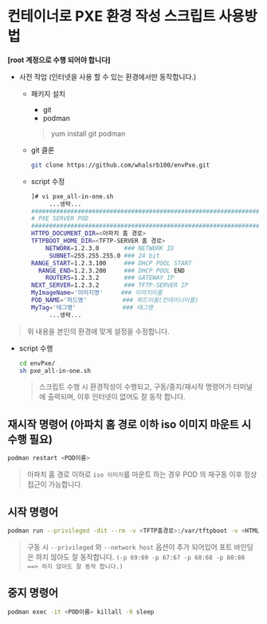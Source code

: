 # 컨테이너로 PXE 환경 작성 스크립트 사용방법
**[root 계정으로 수행 되어야 합니다]**
* 사전 작업 (인터넷을 사용 할 수 있는 환경에서만 동작합니다.)
   - 패키지 설치
      + git
      + podman
     > yum install git podman
     
   - git 클론
      ```bash
      git clone https://github.com/whalsrb100/envPxe.git
      ```
   - script 수정
     ```bash
     ]# vi pxe_all-in-one.sh
          ...생략...
     ################################################################
     # PXE SERVER POD
     ################################################################
     HTTPD_DOCUMENT_DIR=<아파치 홈 경로>
     TFTPBOOT_HOME_DIR=<TFTP-SERVER 홈 경로>
         NETWORK=1.2.3.0       ### NETWORK ID
          SUBNET=255.255.255.0 ### 24 bit
     RANGE_START=1.2.3.100     ### DHCP POOL START
       RANGE_END=1.2.3.200     ### DHCP POOL END
         ROUTERS=1.2.3.2       ### GATEWAY IP
     NEXT_SERVER=1.2.3.2       ### TFTP-SERVER IP
     MyImageName='이미지명'     ### 이미지이름
     POD_NAME='파드명'          ### 파드이름(컨테이너이름)
     MyTag='태그명'             ### 태그명
          ...생략...
     ```
> 위 내용을 본인의 환경에 맞게 설정을 수정합니다.

   - script 수행
     ```bash
     cd envPxe/
     sh pxe_all-in-one.sh
     ```
     > 스크립트 수행 시 환경작성이 수행되고, 구동/중지/재시작 명령어가 터미널에 출력되며, 이후 인터넷이 없어도 잘 동작 합니다.

## 재시작 명령어 (아파치 홈 경로 이하 iso 이미지 마운트 시 수행 필요)
```bash
podman restart <POD이름>
```
> 아파치 홈 경로 이하로 `iso 이미지`를 마운트 하는 경우 POD 의 재구동 이후 정상 접근이 가능합니다.


## 시작 명령어
```bash
podman run --privileged -dit --rm -v <TFTP홈경로>:/var/tftpboot -v <HTML홈경로>:/var/www/localhost/htdocs -p 69:69 -p 67:67 -p 68:68 -p 80:80 --network host --name <POD이름> <이미지명>:<태그명>
```
> 구동 시 `--privileged` 와 `--network host` 옵션이 추가 되어있어 포트 바인딩은 하지 않아도 잘 동작합니다.
> `(-p 69:69 -p 67:67 -p 68:68 -p 80:80 ==> 하지 않아도 잘 동작 합니다.)`


## 중지 명령어
```bash
podman exec -it <POD이름> killall -9 sleep
```


